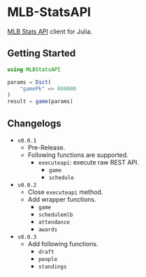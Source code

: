 # MLB-StatsAPI

[MLB Stats API](https://statsapi.mlb.com/) client for Julia.

## Getting Started

```julia
using MLBStatsAPI

params = Dict(
    "gamePk" => 000000
)
result = game(params)
```

## Changelogs

- `v0.0.1`
    - Pre-Release.
    - Following functions are supported.
        - `executeapi`: execute raw REST API.
            - `game`
            - `schedule`
- `v0.0.2`
    - Close `executeapi` method.
    - Add wrapper functions.
        - `game`
        - `schedulemlb`
        - `attendance`
        - `awards`
- `v0.0.3`
    - Add following functions.
        - `draft`
        - `people`
        - `standings`